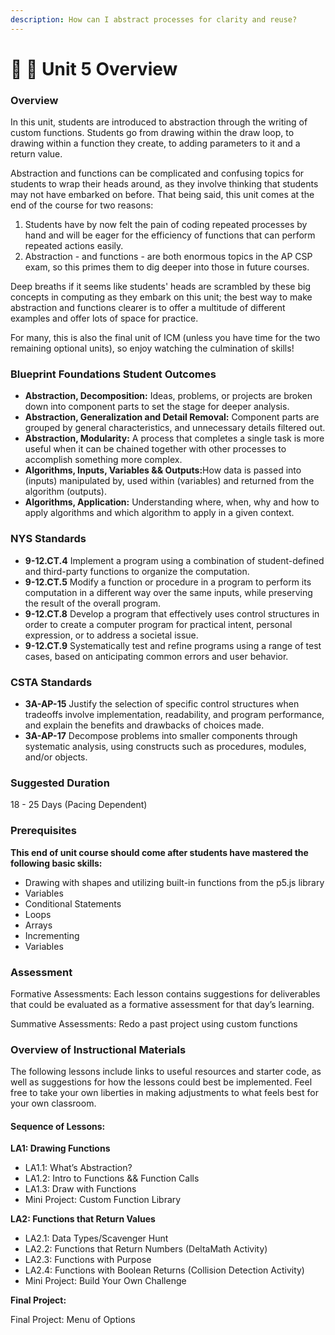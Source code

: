 ```yaml
---
description: How can I abstract processes for clarity and reuse?
---
```


# 🔮 🔮 Unit 5 Overview

### Overview

In this unit, students are introduced to abstraction through the writing of custom functions. Students go from drawing within the draw loop, to drawing within a function they create, to adding parameters to it and a return value.

Abstraction and functions can be complicated and confusing topics for students to wrap their heads around, as they involve thinking that students may not have embarked on before. That being said, this unit comes at the end of the course for two reasons:

1. Students have by now felt the pain of coding repeated processes by hand and will be eager for the efficiency of functions that can perform repeated actions easily.&#x20;
2. Abstraction - and functions - are both enormous topics in the AP CSP exam, so this primes them to dig deeper into those in future courses.

Deep breaths if it seems like students' heads are scrambled by these big concepts in computing as they embark on this unit; the best way to make abstraction and functions clearer is to offer a multitude of different examples and offer lots of space for practice.

For many, this is also the final unit of ICM (unless you have time for the two remaining optional units), so enjoy watching the culmination of skills!

### Blueprint Foundations Student Outcomes

* **Abstraction, Decomposition:** Ideas, problems, or projects are broken down into component parts to set the stage for deeper analysis.
* **Abstraction, Generalization and Detail Removal:** Component parts are grouped by general characteristics, and unnecessary details filtered out.
* **Abstraction, Modularity:** A process that completes a single task is more useful when it can be chained together with other processes to accomplish something more complex.
* **Algorithms, Inputs, Variables && Outputs:** ​​How data is passed into (inputs) manipulated by, used within (variables) and returned from the algorithm (outputs).
* **Algorithms, Application:** ​​Understanding where, when, why and how to apply algorithms and which algorithm to apply in a given context.

### NYS Standards

* **9-12.CT.4** Implement a program using a combination of student-defined and third-party functions to organize the computation.&#x20;
* **9-12.CT.5** Modify a function or procedure in a program to perform its computation in a different way over the same inputs, while preserving the result of the overall program.&#x20;
* **9-12.CT.8** Develop a program that effectively uses control structures in order to create a computer program for practical intent, personal expression, or to address a societal issue.&#x20;
* **9-12.CT.9** Systematically test and refine programs using a range of test cases, based on anticipating common errors and user behavior.

### CSTA Standards

* **3A-AP-15** Justify the selection of specific control structures when tradeoffs involve implementation, readability, and program performance, and explain the benefits and drawbacks of choices made.&#x20;
* **3A-AP-17** Decompose problems into smaller components through systematic analysis, using constructs such as procedures, modules, and/or objects.

### Suggested Duration

18 - 25 Days (Pacing Dependent)

### Prerequisites

**This end of unit course should come after students have mastered the following basic skills:**

* Drawing with shapes and utilizing built-in functions from the p5.js library&#x20;
* Variables&#x20;
* Conditional Statements&#x20;
* Loops&#x20;
* Arrays&#x20;
* Incrementing&#x20;
* Variables

### **Assessment**

Formative Assessments: Each lesson contains suggestions for deliverables that could be evaluated as a formative assessment for that day’s learning.

Summative Assessments: Redo a past project using custom functions

### **Overview of Instructional Materials**

The following lessons include links to useful resources and starter code, as well as suggestions for how the lessons could best be implemented. Feel free to take your own liberties in making adjustments to what feels best for your own classroom.

#### **Sequence of Lessons:**

**LA1: Drawing Functions**

* LA1.1: What’s Abstraction?
* LA1.2: Intro to Functions && Function Calls
* LA1.3: Draw with Functions
* Mini Project: Custom Function Library

**LA2: Functions that Return Values**

* LA2.1: Data Types/Scavenger Hunt
* LA2.2: Functions that Return Numbers (DeltaMath Activity)
* LA2.3: Functions with Purpose
* LA2.4: Functions with Boolean Returns (Collision Detection Activity)
* Mini Project: Build Your Own Challenge

**Final Project:**

Final Project: Menu of Options
